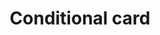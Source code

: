 ---
type: card
title: Conditional card
sidebar_label: Conditional
description: The Conditional card displays another card based on conditions.
---